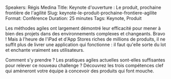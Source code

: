 Speakers: Régis Medina
Title: Keynote d'ouverture : Le produit, prochaine frontière de l'agilité
Slug: keynote-le-produit-prochaine-frontiere-agilite
Format: Conférence
Duration: 25 minutes
Tags: Keynote, Produit

Les méthodes agiles ont largement démontré leur efficacité pour mener à bien des projets dans des environnements complexes et changeants. Bravo ! Mais à l'heure de l'iPad et d'App Stores riches de millions de produits, il ne suffit plus de livrer une application qui fonctionne : il faut qu'elle sorte du lot et enchante vraiment ses utilisateurs.

Comment s'y prendre ? Les pratiques agiles actuelles sont-elles suffisantes pour relever ce nouveau challenge ? Découvrez les trois compétences clef qui amèneront votre équipe à concevoir des produits qui font mouche.
